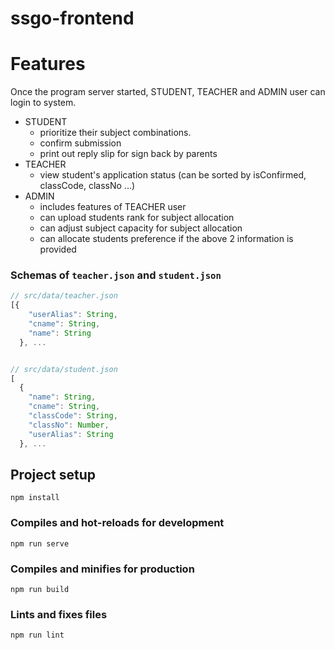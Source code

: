 # ssgo-frontend

# Features

Once the program server started, STUDENT, TEACHER and ADMIN user can login to system.

- STUDENT
  - prioritize their subject combinations.
  - confirm submission
  - print out reply slip for sign back by parents
- TEACHER
  - view student's application status (can be sorted by isConfirmed, classCode, classNo ...)
- ADMIN
  - includes features of TEACHER user
  - can upload students rank for subject allocation
  - can adjust subject capacity for subject allocation
  - can allocate students preference if the above 2 information is provided

### Schemas of `teacher.json` and `student.json`

```js
// src/data/teacher.json
[{
    "userAlias": String,
    "cname": String,
    "name": String
  }, ...


// src/data/student.json
[
  {
    "name": String,
    "cname": String,
    "classCode": String,
    "classNo": Number,
    "userAlias": String
  }, ...
```

## Project setup

```
npm install
```

### Compiles and hot-reloads for development

```
npm run serve
```

### Compiles and minifies for production

```
npm run build
```

### Lints and fixes files

```
npm run lint
```
